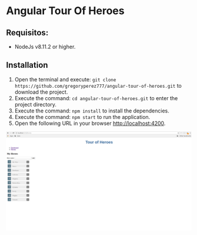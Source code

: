 # Angular Tour Of Heroes

## Requisitos:
- NodeJs v8.11.2 or higher.

## Installation
1. Open the terminal and execute: `git clone https://github.com/gregoryperez777/angular-tour-of-heroes.git`  to download the project.
2. Execute the command: `cd angular-tour-of-heroes.git` to enter the project directory.
3. Execute the command: `npm install` to install the dependencies.
4. Execute the command: `npm start` to run the application.
5. Open the following URL in your browser [http://localhost:4200](http://localhost:4200).

![image](https://github.com/gregoryperez777/angular-tour-of-heroes/blob/master/public/ImgProyect/tourheroeAngular.png)